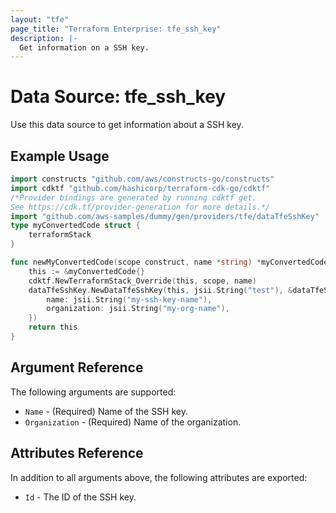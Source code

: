```yaml
---
layout: "tfe"
page_title: "Terraform Enterprise: tfe_ssh_key"
description: |-
  Get information on a SSH key.
---
```


# Data Source: tfe_ssh_key

Use this data source to get information about a SSH key.

## Example Usage

```go
import constructs "github.com/aws/constructs-go/constructs"
import cdktf "github.com/hashicorp/terraform-cdk-go/cdktf"
/*Provider bindings are generated by running cdktf get.
See https://cdk.tf/provider-generation for more details.*/
import "github.com/aws-samples/dummy/gen/providers/tfe/dataTfeSshKey"
type myConvertedCode struct {
	terraformStack
}

func newMyConvertedCode(scope construct, name *string) *myConvertedCode {
	this := &myConvertedCode{}
	cdktf.NewTerraformStack_Override(this, scope, name)
	dataTfeSshKey.NewDataTfeSshKey(this, jsii.String("test"), &dataTfeSshKeyConfig{
		name: jsii.String("my-ssh-key-name"),
		organization: jsii.String("my-org-name"),
	})
	return this
}
```

## Argument Reference

The following arguments are supported:

* `Name` - (Required) Name of the SSH key.
* `Organization` - (Required) Name of the organization.

## Attributes Reference

In addition to all arguments above, the following attributes are exported:

* `Id` - The ID of the SSH key.

<!-- cache-key: cdktf-0.17.0-pre.15 input-806b3725b385ea145f9913c0e0d9cd7b045ae9faf7bb22bbddfa40eda1fb10e3 -->